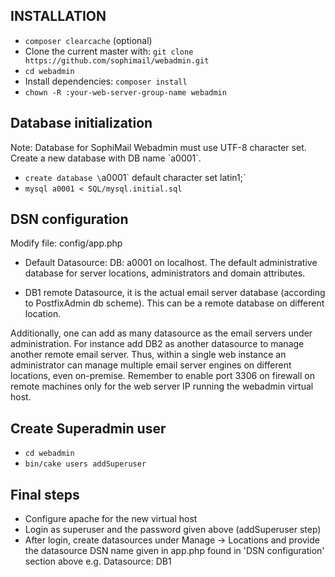 ## INSTALLATION
- `composer clearcache` (optional)
- Clone the current master with: `git clone https://github.com/sophimail/webadmin.git`
- `cd webadmin`
- Install dependencies: `composer install`
- `chown -R :your-web-server-group-name webadmin`



## Database initialization

Note: Database for SophiMail Webadmin must use UTF-8 character set. Create a new database with DB name \`a0001\`.

- `create database \`a0001\` default character set latin1;`
- `mysql a0001 < SQL/mysql.initial.sql`


## DSN configuration
Modify file: config/app.php

- Default Datasource: DB: a0001 on localhost.
The default administrative database for server locations, administrators and domain attributes.

- DB1 remote Datasource, it is the actual email server database (according to PostfixAdmin db scheme). This can be a remote database on different location.
 
Additionally, one can add as many datasource as the email servers under administration. For instance add DB2 as another datasource to manage another remote email server.
Thus, within a single web instance an administrator can manage multiple email server engines on different locations, even on-premise. Remember to enable port 3306 on firewall on remote machines only for the web server IP running the webadmin virtual host.

## Create Superadmin user
- `cd webadmin`
- `bin/cake users addSuperuser`


## Final steps
- Configure apache for the new virtual host
- Login as superuser and the password given above (addSuperuser step)
- After login, create datasources under Manage -> Locations and provide the datasource DSN name given in app.php found in 'DSN configuration' section above e.g. Datasource: DB1

